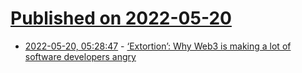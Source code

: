 # [Published on 2022-05-20](index.md)

* [2022-05-20, 05:28:47](https://news.ycombinator.com/item?id=31443697) - [‘Extortion’: Why Web3 is making a lot of software developers angry](https://www.smh.com.au/business/companies/extortion-why-web3-is-pissing-off-a-lot-of-software-developers-20220516-p5alqd.html)
